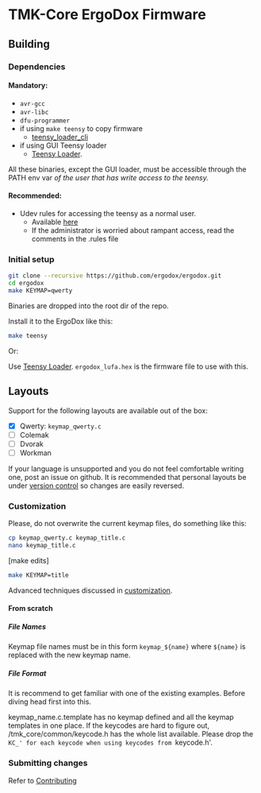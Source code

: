 # TMK-Core ErgoDox Firmware

## Building

### Dependencies

#### Mandatory:

 * `avr-gcc`
 * `avr-libc`
 * `dfu-programmer`
 * if using `make teensy` to copy firmware
   * [teensy_loader_cli](https://github.com/PaulStoffregen/teensy_loader_cli)
 * if using GUI Teensy loader
   * [Teensy Loader](https://www.pjrc.com/teensy/loader.html).

All these binaries, except the GUI loader, must be accessible through the PATH env var _of the user that has write access to the teensy._

#### Recommended:

 * Udev rules for accessing the teensy as a normal user.
   * Available [here](http://www.pjrc.com/teensy/49-teensy.rules)
   * If the administrator is worried about rampant access, read the
     comments in the .rules file

### Initial setup

```sh
git clone --recursive https://github.com/ergodox/ergodox.git
cd ergodox
make KEYMAP=qwerty
```

Binaries are dropped into the root dir of the repo.

Install it to the ErgoDox like this:

```sh
make teensy
```

Or:

Use [Teensy Loader](https://www.pjrc.com/teensy/loader.html).
`ergodox_lufa.hex` is the firmware file to use with this.

## Layouts

Support for the following layouts are available out of the box:

- [x] Qwerty: `keymap_qwerty.c`
- [ ] Colemak
- [ ] Dvorak
- [ ] Workman

If your language is unsupported and you do not feel comfortable writing one, post an issue on github.
It is recommended that personal layouts be under [version control](http://oss-watch.ac.uk/resources/versioncontrol) so changes are easily reversed.

### Customization

Please, do not overwrite the current keymap files, do something like this:

```sh
cp keymap_qwerty.c keymap_title.c
nano keymap_title.c
```

[make edits]

```sh
make KEYMAP=title
```

Advanced techniques discussed in [customization]().

#### From scratch

##### File Names

Keymap file names must be in this form `keymap_${name}` where `${name}` is replaced with the new keymap name.

##### File Format

It is recommend to get familiar with one of the existing examples. Before diving head first into this.

keymap_name.c.template has no keymap defined and all the keymap templates in one place.
If the keycodes are hard to figure out, /tmk_core/common/keycode.h has the whole list available.
Please drop the `KC_' for each keycode when using keycodes from `keycode.h'.

### Submitting changes

Refer to [Contributing](CONTRIBUTING.md)
